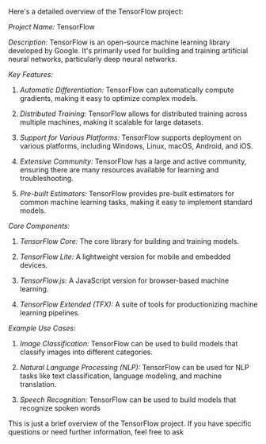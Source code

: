 Here's a detailed overview of the TensorFlow project:

*Project Name:* TensorFlow

*Description:* TensorFlow is an open-source machine learning library developed by Google. It's primarily used for building and training artificial neural networks, particularly deep neural networks.

*Key Features:*

1. *Automatic Differentiation:* TensorFlow can automatically compute gradients, making it easy to optimize complex models.

2. *Distributed Training:* TensorFlow allows for distributed training across multiple machines, making it scalable for large datasets.

3. *Support for Various Platforms:* TensorFlow supports deployment on various platforms, including Windows, Linux, macOS, Android, and iOS.

4. *Extensive Community:* TensorFlow has a large and active community, ensuring there are many resources available for learning and troubleshooting.

5. *Pre-built Estimators:* TensorFlow provides pre-built estimators for common machine learning tasks, making it easy to implement standard models.

*Core Components:*

1. *TensorFlow Core:* The core library for building and training models.

2. *TensorFlow Lite:* A lightweight version for mobile and embedded devices.

3. *TensorFlow.js:* A JavaScript version for browser-based machine learning.

4. *TensorFlow Extended (TFX):* A suite of tools for productionizing machine learning pipelines.

*Example Use Cases:*

1. *Image Classification:* TensorFlow can be used to build models that classify images into different categories.

2. *Natural Language Processing (NLP):* TensorFlow can be used for NLP tasks like text classification, language modeling, and machine translation.

3. *Speech Recognition:* TensorFlow can be used to build models that recognize spoken words 

This is just a brief overview of the TensorFlow project. If you have specific questions or need further information, feel free to ask

